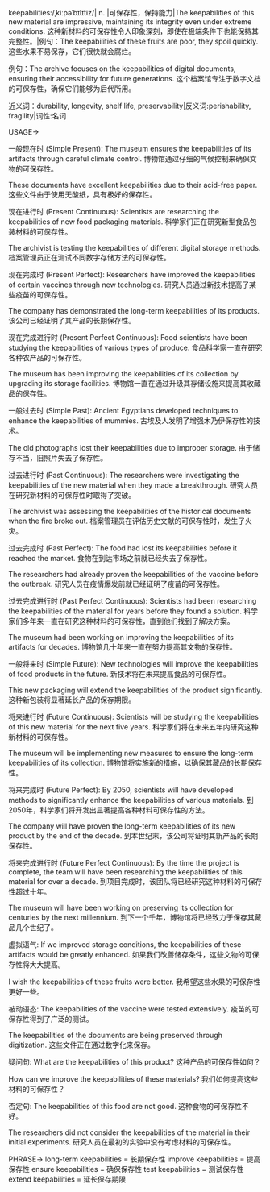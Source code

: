 keepabilities:/ˌkiːpəˈbɪlɪtiz/| n. |可保存性，保持能力|The keepabilities of this new material are impressive, maintaining its integrity even under extreme conditions. 这种新材料的可保存性令人印象深刻，即使在极端条件下也能保持其完整性。|例句：The keepabilities of these fruits are poor, they spoil quickly. 这些水果不易保存，它们很快就会腐烂。

例句：The archive focuses on the keepabilities of digital documents, ensuring their accessibility for future generations.  这个档案馆专注于数字文档的可保存性，确保它们能够为后代所用。


近义词：durability, longevity, shelf life, preservability|反义词:perishability, fragility|词性:名词

USAGE->

一般现在时 (Simple Present):
The museum ensures the keepabilities of its artifacts through careful climate control.  博物馆通过仔细的气候控制来确保文物的可保存性。

These documents have excellent keepabilities due to their acid-free paper. 这些文件由于使用无酸纸，具有极好的保存性。


现在进行时 (Present Continuous):
Scientists are researching the keepabilities of new food packaging materials. 科学家们正在研究新型食品包装材料的可保存性。

The archivist is testing the keepabilities of different digital storage methods. 档案管理员正在测试不同数字存储方法的可保存性。


现在完成时 (Present Perfect):
Researchers have improved the keepabilities of certain vaccines through new technologies. 研究人员通过新技术提高了某些疫苗的可保存性。

The company has demonstrated the long-term keepabilities of its products.  该公司已经证明了其产品的长期保存性。


现在完成进行时 (Present Perfect Continuous):
Food scientists have been studying the keepabilities of various types of produce. 食品科学家一直在研究各种农产品的可保存性。

The museum has been improving the keepabilities of its collection by upgrading its storage facilities.  博物馆一直在通过升级其存储设施来提高其收藏品的保存性。


一般过去时 (Simple Past):
Ancient Egyptians developed techniques to enhance the keepabilities of mummies. 古埃及人发明了增强木乃伊保存性的技术。

The old photographs lost their keepabilities due to improper storage.  由于储存不当，旧照片失去了保存性。


过去进行时 (Past Continuous):
The researchers were investigating the keepabilities of the new material when they made a breakthrough.  研究人员在研究新材料的可保存性时取得了突破。

The archivist was assessing the keepabilities of the historical documents when the fire broke out.  档案管理员在评估历史文献的可保存性时，发生了火灾。


过去完成时 (Past Perfect):
The food had lost its keepabilities before it reached the market.  食物在到达市场之前就已经失去了保存性。

The researchers had already proven the keepabilities of the vaccine before the outbreak. 研究人员在疫情爆发前就已经证明了疫苗的可保存性。


过去完成进行时 (Past Perfect Continuous):
Scientists had been researching the keepabilities of the material for years before they found a solution. 科学家们多年来一直在研究这种材料的可保存性，直到他们找到了解决方案。

The museum had been working on improving the keepabilities of its artifacts for decades.  博物馆几十年来一直在努力提高其文物的保存性。


一般将来时 (Simple Future):
New technologies will improve the keepabilities of food products in the future. 新技术将在未来提高食品的可保存性。

This new packaging will extend the keepabilities of the product significantly. 这种新包装将显著延长产品的保存期限。


将来进行时 (Future Continuous):
Scientists will be studying the keepabilities of this new material for the next five years. 科学家们将在未来五年内研究这种新材料的可保存性。

The museum will be implementing new measures to ensure the long-term keepabilities of its collection.  博物馆将实施新的措施，以确保其藏品的长期保存性。


将来完成时 (Future Perfect):
By 2050, scientists will have developed methods to significantly enhance the keepabilities of various materials. 到2050年，科学家们将开发出显著提高各种材料可保存性的方法。

The company will have proven the long-term keepabilities of its new product by the end of the decade.  到本世纪末，该公司将证明其新产品的长期保存性。


将来完成进行时 (Future Perfect Continuous):
By the time the project is complete, the team will have been researching the keepabilities of this material for over a decade.  到项目完成时，该团队将已经研究这种材料的可保存性超过十年。

The museum will have been working on preserving its collection for centuries by the next millennium.  到下一个千年，博物馆将已经致力于保存其藏品几个世纪了。


虚拟语气:
If we improved storage conditions, the keepabilities of these artifacts would be greatly enhanced. 如果我们改善储存条件，这些文物的可保存性将大大提高。

I wish the keepabilities of these fruits were better. 我希望这些水果的可保存性更好一些。


被动语态:
The keepabilities of the vaccine were tested extensively.  疫苗的可保存性得到了广泛的测试。

The keepabilities of the documents are being preserved through digitization.  这些文件正在通过数字化来保存。


疑问句:
What are the keepabilities of this product?  这种产品的可保存性如何？

How can we improve the keepabilities of these materials?  我们如何提高这些材料的可保存性？


否定句:
The keepabilities of this food are not good.  这种食物的可保存性不好。

The researchers did not consider the keepabilities of the material in their initial experiments. 研究人员在最初的实验中没有考虑材料的可保存性。


PHRASE->
long-term keepabilities = 长期保存性
improve keepabilities = 提高保存性
ensure keepabilities = 确保保存性
test keepabilities = 测试保存性
extend keepabilities = 延长保存期限
